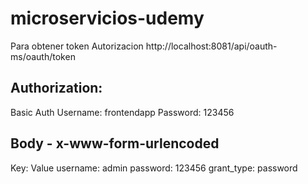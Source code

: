 # microservicios-udemy

Para obtener token Autorizacion
http://localhost:8081/api/oauth-ms/oauth/token

Authorization:
--------------
Basic Auth
Username: frontendapp
Password: 123456

Body - x-www-form-urlencoded
--------
Key: Value
username: admin
password: 123456
grant_type: password

